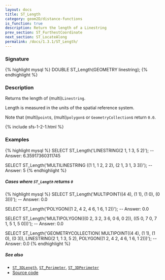 ```yaml
---
layout: docs
title: ST_Length
category: geom2D/distance-functions
is_function: true
description: Return the length of a Linestring
prev_section: ST_FurthestCoordinate
next_section: ST_LocateAlong
permalink: /docs/1.3.1/ST_Length/
---
```


### Signature

{% highlight mysql %}
DOUBLE ST_Length(GEOMETRY linestring);
{% endhighlight %}

### Description

Returns the length of (multi)`Linestring`.

Length is measured in the units of the spatial reference system.

<div class="note warning">
  <p>Note that (multi)<code>point</code>s, (multi)<code>polygon</code>s or <code>GeometryCollection</code>s return <code>0.0</code>.</p>
</div>

{% include sfs-1-2-1.html %}

### Examples

{% highlight mysql %}
SELECT ST_Length('LINESTRING(2 1, 1 3, 5 2)');
-- Answer: 6.35917360311745

SELECT ST_Length('MULTILINESTRING ((1 1, 1 2, 2 2),
                                   (2 1, 3 1, 3 3))');
-- Answer: 5
{% endhighlight %}

##### Cases where `ST_Length` returns `0`

{% highlight mysql %}
SELECT ST_Length('MULTIPOINT((4 4), (1 1), (1 0), (0 3)))');
-- Answer: 0.0

SELECT ST_Length('POLYGON((1 2, 4 2, 4 6, 1 6, 1 2))');
-- Answer: 0.0

SELECT ST_Length('MULTIPOLYGON(((0 2, 3 2, 3 6, 0 6, 0 2)),
                               ((5 0, 7 0, 7 1, 5 1, 5 0)))');
-- Answer: 0.0

SELECT ST_Length('GEOMETRYCOLLECTION(
                    MULTIPOINT((4 4), (1 1), (1 0), (0 3)),
                    LINESTRING(2 1, 1 3, 5 2),
                    POLYGON((1 2, 4 2, 4 6, 1 6, 1 2)))');
-- Answer: 0.0
{% endhighlight %}

##### See also

* [`ST_3DLength`](../ST_3DLength), [`ST_Perimeter`](../ST_Perimeter), [`ST_3DPerimeter`](../ST_3DPerimeter)
* <a href="https://github.com/orbisgis/h2gis/blob/master/h2gis-functions/src/main/java/org/h2gis/functions/spatial/properties/ST_Length.java" target="_blank">Source code</a>
